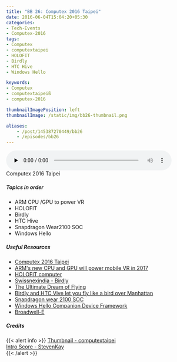 ```yaml
---
title: "BB 26: Computex 2016 Taipei"
date: 2016-06-04T15:04:20+05:30
categories:
- Tech-Events
- Computex-2016
tags:
- Computex
- computextaipei
- HOLOFIT
- Birdly
- HTC Hive
- Windows Hello

keywords:
- Computex
- computextaipeiß
- computex-2016

thumbnailImagePosition: left
thumbnailImage: /static/img/bb26-thumbnail.png

aliases:
    - /post/145387270449/bb26
    - /episodes/bb26
---
```

<audio controls="controls" controls style="width: 450px;" preload="none" id="audio_player"><source  src='http://bangalorebits.s3.amazonaws.com/2016/BB_EP26_2016-23.mp3' type="audio/mp3">  </audio>
<BR>
Computex 2016  Taipei
<!--more-->
##### Topics in order
- ARM CPU /GPU to power VR
- HOLOFIT
- Birdly
- HTC Hive
- Snapdragon Wear2100 SOC
- Windows Hello

##### Useful Resources
*   [Computex 2016 Taipei](https://www.computextaipei.com.tw/#)
*   [ARM's new CPU and GPU will power mobile VR in 2017](http://www.theverge.com/circuitbreaker/2016/5/29/11808042/arm-cortex-a73-mali-g71-computex-2016)
*   [HOLOFIT computer](http://www.holodia.com/buy/)
*   [Swissnexindia - Birdly](http://www.swissnexindia.org/event/birdly-in-india/)
*   [The Ultimate Dream of Flying](http://www.somniacs.co/)
*   [Birdly and HTC Vive let you fly like a bird over Manhattan](http://www.engadget.com/2016/06/01/birdly-htc-vive-flight-simulator/)
*   [Snapdragon wear 2100 SOC](https://www.qualcomm.com/news/snapdragon/2016/02/11/snapdragon-wear-2100-made-next-gen-wearables)
*   [Windows Hello Companion Device Framework](https://msdn.microsoft.com/en-us/windows/uwp/security/companion-device-unlock)
* [Broadwell-E](http://www.anandtech.com/show/10337/the-intel-broadwell-e-review-core-i7-6950x-6900k-6850k-and-6800k-tested-up-to-10-cores)
##### Credits

{{< alert info  >}}
  [Thumbnail - computextaipei](https://www.computextaipei.com.tw/) <BR>
  [Intro Score - StevenKay](https://plus.google.com/+StevenKay_Detachment)<BR>
{{< /alert >}}
